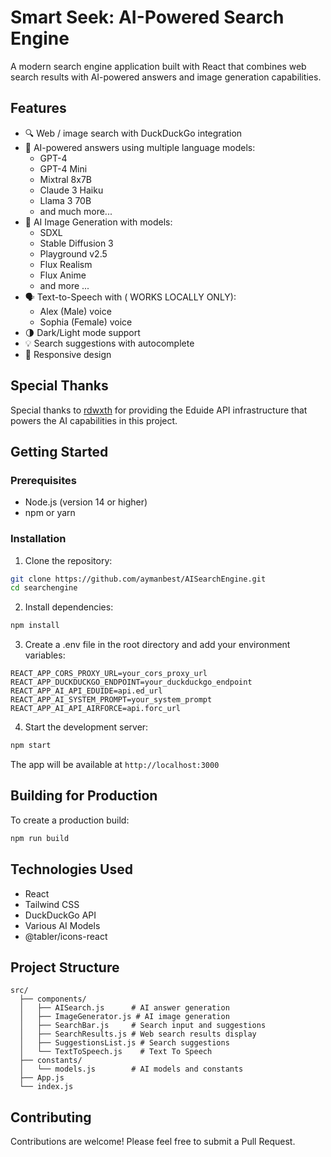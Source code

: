 # Smart Seek: AI-Powered Search Engine

A modern search engine application built with React that combines web search results with AI-powered answers and image generation capabilities.

## Features

- 🔍 Web / image search  with DuckDuckGo integration
- 🤖 AI-powered answers using multiple language models:
  - GPT-4
  - GPT-4 Mini
  - Mixtral 8x7B
  - Claude 3 Haiku
  - Llama 3 70B
  - and much more...
- 🎨 AI Image Generation with models:
  - SDXL
  - Stable Diffusion 3
  - Playground v2.5
  - Flux Realism
  - Flux Anime
  - and more ...
- 🗣️ Text-to-Speech with ( WORKS LOCALLY ONLY):
  - Alex (Male) voice
  - Sophia (Female) voice  
- 🌗 Dark/Light mode support
- 💡 Search suggestions with autocomplete
- 📱 Responsive design

## Special Thanks

Special thanks to [rdwxth](https://github.com/rdwxth) for providing the Eduide API infrastructure that powers the AI capabilities in this project.

## Getting Started

### Prerequisites

- Node.js (version 14 or higher)
- npm or yarn

### Installation

1. Clone the repository:
```sh
git clone https://github.com/aymanbest/AISearchEngine.git
cd searchengine
```

2. Install dependencies:
```sh
npm install
```

3. Create a .env file in the root directory and add your environment variables:
```
REACT_APP_CORS_PROXY_URL=your_cors_proxy_url
REACT_APP_DUCKDUCKGO_ENDPOINT=your_duckduckgo_endpoint
REACT_APP_AI_API_EDUIDE=api.ed_url
REACT_APP_AI_SYSTEM_PROMPT=your_system_prompt
REACT_APP_AI_API_AIRFORCE=api.forc_url
```

4. Start the development server:
```sh
npm start
```

The app will be available at `http://localhost:3000`

## Building for Production

To create a production build:

```sh
npm run build
```

## Technologies Used

- React
- Tailwind CSS
- DuckDuckGo API
- Various AI Models
- @tabler/icons-react

## Project Structure

```
src/
  ├── components/
  │   ├── AISearch.js      # AI answer generation
  │   ├── ImageGenerator.js # AI image generation
  │   ├── SearchBar.js     # Search input and suggestions
  │   ├── SearchResults.js # Web search results display
  │   ├── SuggestionsList.js # Search suggestions
  │   └── TextToSpeech.js    # Text To Speech
  ├── constants/
  │   └── models.js        # AI models and constants
  ├── App.js
  └── index.js
```

## Contributing

Contributions are welcome! Please feel free to submit a Pull Request.


